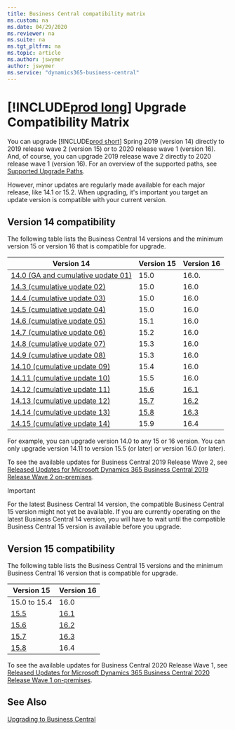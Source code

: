 ```yaml
---
title: Business Central compatibility matrix
ms.custom: na
ms.date: 04/29/2020
ms.reviewer: na
ms.suite: na
ms.tgt_pltfrm: na
ms.topic: article
ms.author: jswymer
author: jswymer
ms.service: "dynamics365-business-central"
---
```


# [!INCLUDE[prod long](../developer/includes/prodlong.md)] Upgrade Compatibility Matrix

You can upgrade [!INCLUDE[prod short](../developer/includes/prodshort.md)] Spring 2019 (version 14) directly to 2019 release wave 2 (version 15) or to 2020 release wave 1 (version 16). And, of course, you can upgrade 2019 release wave 2 directly to 2020 release wave 1 (version 16). For an overview of the supported paths, see [Supported Upgrade Paths](upgrade-paths.md).

However, minor updates are regularly made available for each major release, like 14.1 or 15.2. When upgrading, it's important you target an update version is compatible with your current version.

## Version 14 compatibility

The following table lists the Business Central 14 versions and the minimum version 15 or version 16 that is compatible for upgrade.

|Version 14|Version 15|Version 16|
|----------|----------|----------|
|[14.0 (GA and cumulative update 01)](https://support.microsoft.com/help/4501146)|15.0|16.0.
|[14.3 (cumulative update 02)](https://support.microsoft.com/help/4514872)|15.0|16.0
|[14.4 (cumulative update 03)](https://support.microsoft.com/help/4515445)|15.0|16.0
|[14.5 (cumulative update 04)](https://support.microsoft.com/help/4518535)|15.0|16.0
|[14.6 (cumulative update 05)](https://support.microsoft.com/help/4522949)|15.1|16.0
|[14.7 (cumulative update 06)](https://support.microsoft.com/help/4528705)|15.2|16.0
|[14.8 (cumulative update 07)](https://support.microsoft.com/help/4533396)|15.3|16.0
|[14.9 (cumulative update 08)](https://support.microsoft.com/help/4536555)|15.3|16.0
|[14.10 (cumulative update 09)](https://support.microsoft.com/help/4539529)|15.4|16.0
|[14.11 (cumulative update 10)](https://support.microsoft.com/help/4538887)|15.5|16.0
|[14.12 (cumulative update 11)](https://support.microsoft.com/help/4549677)|[15.6](https://support.microsoft.com/help/4549685)|[16.1](https://support.microsoft.com/help/4549686)
|[14.13 (cumulative update 12)](https://support.microsoft.com/help/4549684)|[15.7](https://support.microsoft.com/help/4564071)|[16.2](https://support.microsoft.com/help/4564072)
|[14.14 (cumulative update 13)](https://support.microsoft.com/help/4564070)|[15.8](https://support.microsoft.com/help/4563406)|[16.3](https://support.microsoft.com/help/4563407)
|[14.15 (cumulative update 14)](https://support.microsoft.com/help/4563405)|15.9|16.4

For example, you can upgrade version 14.0 to any 15 or 16 version. You can only upgrade version 14.11 to version 15.5 (or later) or version 16.0 (or later).

To see the available updates for Business Central 2019 Release Wave 2, see [Released Updates for Microsoft Dynamics 365 Business Central 2019 Release Wave 2 on-premises](https://support.microsoft.com/help/4528706).
  
> [!IMPORTANT]
> For the latest Business Central 14 version, the compatible Business Central 15 version might not yet be available. If you are currently operating on the latest Business Central 14 version, you will have to wait until the compatible Business Central 15 version is available before you upgrade.

## Version 15 compatibility

The following table lists the Business Central 15 versions and the minimum Business Central 16 version that is compatible for upgrade.

|Version 15|Version 16|
|----------|----------|
|15.0 to 15.4|16.0|
|[15.5](https://support.microsoft.com/help/4549678)|[16.1](https://support.microsoft.com/help/4549686)|
|[15.6](https://support.microsoft.com/help/4549685)|[16.2](https://support.microsoft.com/help/4564072)|
|[15.7](https://support.microsoft.com/help/4564071)|[16.3](https://support.microsoft.com/help/4563407)|
|[15.8](https://support.microsoft.com/help/4563406)|16.4|

To see the available updates for Business Central 2020 Release Wave 1, see [Released Updates for Microsoft Dynamics 365 Business Central 2020 Release Wave 1 on-premises](https://support.microsoft.com/help/4549687).

## See Also

[Upgrading to Business Central](upgrading-to-business-central.md)  
